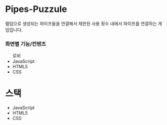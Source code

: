 # Pipes-Puzzule
램덤으로 생성되는 파이프들을 연결해서 제한된 사용 횟수 내에서 파이프를 연결하는 게임입니다.

<H3> 화면별 기능/컨텐츠</H3>
<ul>
  로비
  <li>JavaScript</li>
  <li>HTML5</li>
  <li>CSS</li>
</ul>

# 스택
<ul>
  <li>JavaScript</li>
  <li>HTML5</li>
  <li>CSS</li>
</ul>



